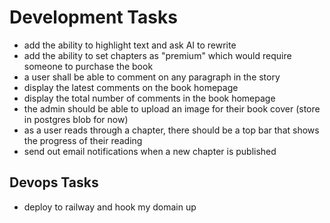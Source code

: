 # Development Tasks

- add the ability to highlight text and ask AI to rewrite
- add the ability to set chapters as "premium" which would require someone to purchase the book
- a user shall be able to comment on any paragraph in the story
- display the latest comments on the book homepage
- display the total number of comments in the book homepage
- the admin should be able to upload an image for their book cover (store in postgres blob for now)
- as a user reads through a chapter, there should be a top bar that shows the progress of their reading
- send out email notifications when a new chapter is published

## Devops Tasks

- deploy to railway and hook my domain up
